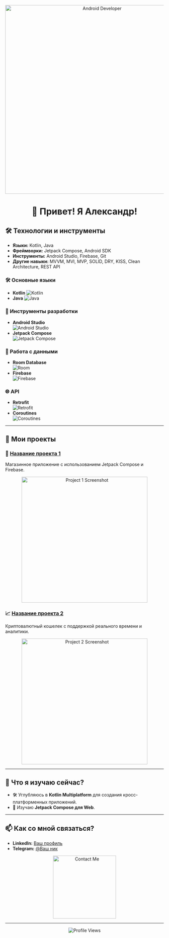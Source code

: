 
<!-- Анимация или картинка -->
<p align="center">
  <img src="https://user-images.githubusercontent.com/74038190/225813708-98b745f2-7d22-48cf-9150-083f1b00d6c9.gif" width="600" alt="Android Developer"/>
</p>

<h1 align="center">👋 Привет! Я Александр!</h1>

## 🛠️ Технологии и инструменты
- **Языки:** Kotlin, Java
- **Фреймворки:** Jetpack Compose, Android SDK
- **Инструменты:** Android Studio, Firebase, Git
- **Другие навыки:** MVVM, MVI, MVP, SOLID, DRY, KISS, Clean Architecture, REST API

### 🛠️ Основные языки
- **Kotlin** ![Kotlin](https://img.shields.io/badge/Kotlin-0075D6?style=for-the-badge&logo=kotlin&logoColor=white)
- **Java** ![Java](https://img.shields.io/badge/Java-ED8B00?style=for-the-badge&logo=java&logoColor=white)

### 📱 Инструменты разработки
- **Android Studio**  
  ![Android Studio](https://img.shields.io/badge/Android%20Studio-3DDC84?style=for-the-badge&logo=android-studio&logoColor=white)
- **Jetpack Compose**  
  ![Jetpack Compose](https://img.shields.io/badge/Jetpack%20Compose-4285F4?style=for-the-badge&logo=jetpack-compose&logoColor=white)

### 📂 Работа с данными
- **Room Database**  
  ![Room](https://img.shields.io/badge/Room-FFCA28?style=for-the-badge&logo=sqlite&logoColor=white)
- **Firebase**  
  ![Firebase](https://img.shields.io/badge/Firebase-FF6D00?style=for-the-badge&logo=firebase&logoColor=white)

### 🌐 API
- **Retrofit**  
  ![Retrofit](https://img.shields.io/badge/Retrofit-232F3E?style=for-the-badge&logo=retrofit&logoColor=white)
- **Coroutines**  
  ![Coroutines](https://img.shields.io/badge/Coroutines-FF5722?style=for-the-badge&logo=kotlin&logoColor=white)

---

## 📱 Мои проекты
### 🛒 [Название проекта 1](https://github.com/your-repo/project1)
Магазинное приложение с использованием Jetpack Compose и Firebase.
<p align="center">
  <img src="https://user-images.githubusercontent.com/your-username/project1-screenshot.gif" alt="Project 1 Screenshot" width="400"/>
</p>

### 📈 [Название проекта 2](https://github.com/your-repo/project2)
Криптовалютный кошелек с поддержкой реального времени и аналитики.
<p align="center">
  <img src="https://user-images.githubusercontent.com/your-username/project2-screenshot.gif" alt="Project 2 Screenshot" width="400"/>
</p>

---

## 🌱 Что я изучаю сейчас?
- 🛠️ Углубляюсь в **Kotlin Multiplatform** для создания кросс-платформенных приложений.
- 🚀 Изучаю **Jetpack Compose для Web**.

---

## 📫 Как со мной связаться?
- **LinkedIn:** [Ваш профиль](https://linkedin.com/in/your-profile)
- **Telegram:** [@Ваш ник](https://t.me/your-nickname)

<p align="center">
  <img src="https://media.giphy.com/media/M9gbBd9nbDrOTu1Mqx/giphy.gif" width="200" alt="Contact Me" />
</p>

---

<p align="center">
  <img src="https://komarev.com/ghpvc/?username=your-username&style=flat-square" alt="Profile Views" />
</p>

